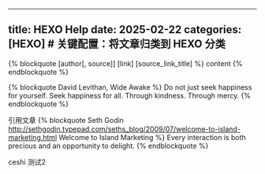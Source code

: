 
---
title: HEXO Help
date: 2025-02-22
categories: [HEXO]  # 关键配置：将文章归类到 HEXO 分类
---


{% blockquote [author[, source]] [link] [source_link_title] %}
content
{% endblockquote %}


{% blockquote David Levithan, Wide Awake %}
Do not just seek happiness for yourself. Seek happiness for all. Through kindness. Through mercy.
{% endblockquote %}


引用文章
{% blockquote Seth Godin http://sethgodin.typepad.com/seths_blog/2009/07/welcome-to-island-marketing.html Welcome to Island Marketing %}
Every interaction is both precious and an opportunity to delight.
{% endblockquote %}


ceshi 
测试2